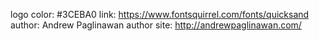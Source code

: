 logo
    color: #3CEBA0
    link: https://www.fontsquirrel.com/fonts/quicksand
    author: Andrew Paglinawan
    author site: http://andrewpaglinawan.com/